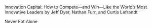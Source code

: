 Innovation Capital: How to Compete—and Win—Like the World’s Most Innovative Leaders by Jeff Dyer, Nathan Furr, and Curtis Lefrandt

Never Eat Alone